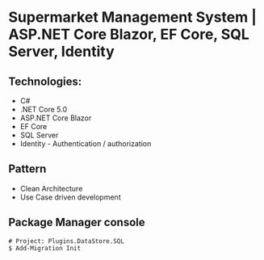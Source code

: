 # Supermarket Management System | ASP.NET Core Blazor, EF Core, SQL Server, Identity

</div>

## Technologies:
* C#
* .NET Core 5.0
* ASP.NET Core Blazor
* EF Core
* SQL Server
* Identity - Authentication / authorization

## Pattern
* Clean Architecture
* Use Case driven development

## Package Manager console
```
# Project: Plugins.DataStore.SQL
$ Add-Migration Init
```

